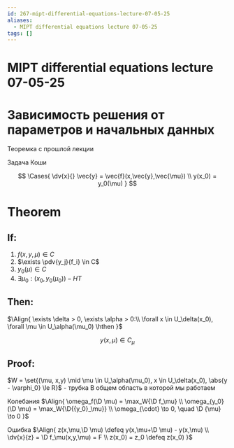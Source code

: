```yaml
---
id: 267-mipt-differential-equations-lecture-07-05-25
aliases:
  - MIPT differential equations lecture 07-05-25
tags: []
---
```


# MIPT differential equations lecture 07-05-25

# Зависимость решения от параметров и начальных данных

Теоремка с прошлой лекции

Задача Коши

$$
\Cases{
\dv{x}{} \vec{y} = \vec{f}(x,\vec{y},\vec{\mu}) \\
y(x_0) = y_0(\mu)
}
$$

# Theorem

## If:

1. $f(x,y,\mu) \in C$
2. $\exists \pdv{y_j}{f_i} \in C$
3. $y_0(\mu) \in C$
4. $\exists \mu_0 : (x_0, y_0(\mu_0)) - \textit{НТ}$

## Then:

$\Align{
\exists \delta > 0, \exists \alpha > 0:\\
\forall x \in U_\delta(x_0), \forall \mu \in U_\alpha(\mu_0) \hthen
}$

$$
y(x, \mu) \in C_\mu
$$

## Proof:

$W = \set{(\mu, x,y) \mid \mu \in U_\alpha(\mu_0), x \in U_\delta(x_0), \abs{y - \varphi_0} \le R}$ - трубка
В общем область в которой мы работаем

Колебания
$\Align{
\omega_f(\D \mu) = \max_W{\D f_\mu} \\
\omega_{y_0}(\D \mu) = \max_W{\D{{y_0}_\mu}} \\
\omega_{\cdot} \to 0, \quad \D {\mu} \to 0
}$

Ошибка
$\Align{
z(x,\mu,\D \mu) \defeq y(x,\mu+\D \mu) - y(x,\mu) \\
\dv{x}{z} = \D f_\mu(x,y,\mu) = F \\
z(x_0) = z_0 \defeq z(x_0)
}$
